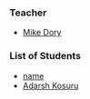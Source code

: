 ### Teacher

* [Mike Dory](http://github.com/mikedory)

### List of Students

* [name](link)
* [Adarsh Kosuru](http://github.com/adarshk)

